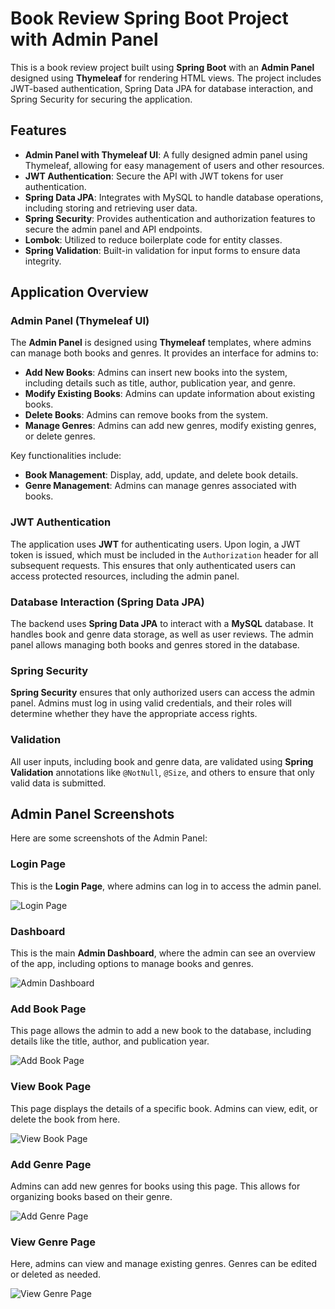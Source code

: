 # Book Review Spring Boot Project with Admin Panel

This is a book review project built using **Spring Boot** with an **Admin Panel** designed using **Thymeleaf** for rendering HTML views. The project includes JWT-based authentication, Spring Data JPA for database interaction, and Spring Security for securing the application.

## Features

- **Admin Panel with Thymeleaf UI**: A fully designed admin panel using Thymeleaf, allowing for easy management of users and other resources.
- **JWT Authentication**: Secure the API with JWT tokens for user authentication.
- **Spring Data JPA**: Integrates with MySQL to handle database operations, including storing and retrieving user data.
- **Spring Security**: Provides authentication and authorization features to secure the admin panel and API endpoints.
- **Lombok**: Utilized to reduce boilerplate code for entity classes.
- **Spring Validation**: Built-in validation for input forms to ensure data integrity.

## Application Overview

### Admin Panel (Thymeleaf UI)
The **Admin Panel** is designed using **Thymeleaf** templates, where admins can manage both books and genres. It provides an interface for admins to:

- **Add New Books**: Admins can insert new books into the system, including details such as title, author, publication year, and genre.
- **Modify Existing Books**: Admins can update information about existing books.
- **Delete Books**: Admins can remove books from the system.
- **Manage Genres**: Admins can add new genres, modify existing genres, or delete genres.

Key functionalities include:
- **Book Management**: Display, add, update, and delete book details.
- **Genre Management**: Admins can manage genres associated with books.

### JWT Authentication
The application uses **JWT** for authenticating users. Upon login, a JWT token is issued, which must be included in the `Authorization` header for all subsequent requests. This ensures that only authenticated users can access protected resources, including the admin panel.

### Database Interaction (Spring Data JPA)
The backend uses **Spring Data JPA** to interact with a **MySQL** database. It handles book and genre data storage, as well as user reviews. The admin panel allows managing both books and genres stored in the database.

### Spring Security
**Spring Security** ensures that only authorized users can access the admin panel. Admins must log in using valid credentials, and their roles will determine whether they have the appropriate access rights.

### Validation
All user inputs, including book and genre data, are validated using **Spring Validation** annotations like `@NotNull`, `@Size`, and others to ensure that only valid data is submitted.

## Admin Panel Screenshots

Here are some screenshots of the Admin Panel:

### Login Page

This is the **Login Page**, where admins can log in to access the admin panel.

![Login Page](https://github.com/user-attachments/assets/f1cad307-8a35-426c-8065-12dad632973f)

### Dashboard

This is the main **Admin Dashboard**, where the admin can see an overview of the app, including options to manage books and genres.

![Admin Dashboard](https://github.com/user-attachments/assets/c82a0e99-1f7c-4259-97c3-606f30f30b7c)

### Add Book Page

This page allows the admin to add a new book to the database, including details like the title, author, and publication year.

![Add Book Page](https://github.com/user-attachments/assets/f7e0a64f-8aa1-49a9-ae0b-0c17ce99edae)

### View Book Page

This page displays the details of a specific book. Admins can view, edit, or delete the book from here.

![View Book Page](https://github.com/user-attachments/assets/12d7f70c-2a41-481b-aae0-f74466830de0)

### Add Genre Page

Admins can add new genres for books using this page. This allows for organizing books based on their genre.

![Add Genre Page](https://github.com/user-attachments/assets/031e1bbc-4e21-4694-95bc-c2fa86fffff9)

### View Genre Page

Here, admins can view and manage existing genres. Genres can be edited or deleted as needed.

![View Genre Page](https://github.com/user-attachments/assets/6ef6179e-60cb-41ed-b65c-58be56653e4e)
